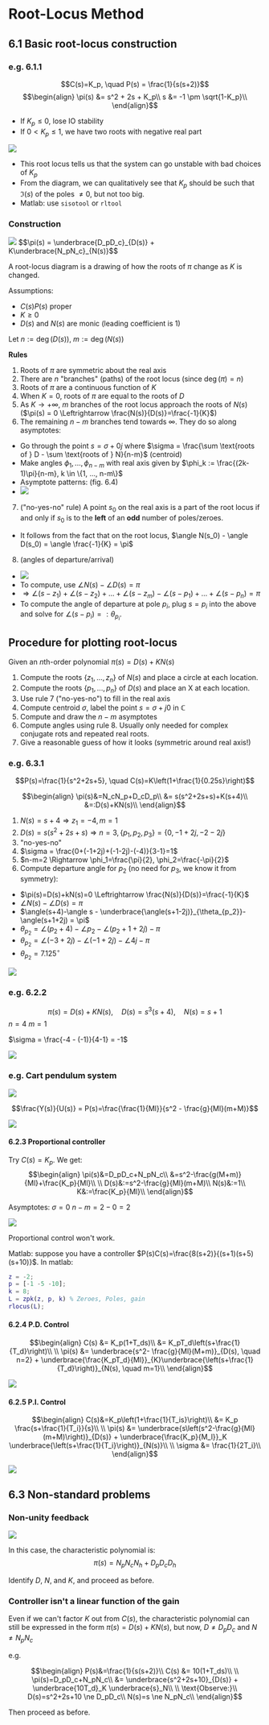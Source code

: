 # Root-Locus Method

## 6.1 Basic root-locus construction
### e.g. 6.1.1
$$C(s)=K_p, \quad P(s) = \frac{1}{s(s+2)}$$
$$\begin{align}
\pi(s) &= s^2 + 2s + K_p\\
s &= -1 \pm \sqrt{1-K_p}\\
\end{align}$$

- If $K_p \le 0$, lose IO stability
- If $0 \lt K_p \le 1$, we have two roots with negative real part

<img src="img/rootlocuseg1.png" />

- This root locus tells us that the system can go unstable with bad choices of $K_p$
- From the diagram, we can qualitatively see that $K_p$ should be such that $\Im(s)$ of the poles $\ne 0$, but not too big.
- Matlab: use `sisotool` or `rltool`

### Construction
<img src="img/basicrootlocus.png" />
$$\pi(s) = \underbrace{D_pD_c}_{D(s)} + K\underbrace{N_pN_c}_{N(s)}$$

A root-locus diagram is a drawing of how the roots of $\pi$ change as $K$ is changed.

Assumptions:
- $C(s)P(s)$ proper
- $K \ge 0$
- $D(s)$ and $N(s)$ are monic (leading coefficient is 1)

Let $n:=\deg(D(s))$, $m:=\deg(N(s))$

**Rules**
1. Roots of $\pi$ are symmetric about the real axis
2. There are $n$ "branches" (paths) of the root locus (since $\deg(\pi)=n$)
3. Roots of $\pi$ are a continuous function of $K$
4. When $K=0$, roots of $\pi$ are equal to the roots of $D$
5. As $K \rightarrow +\infty$, $m$ branches of the root locus approach the roots of $N(s)$ ($\pi(s) = 0 \Leftrightarrow \frac{N(s)}{D(s)}=\frac{-1}{K}$)
6. The remaining $n-m$ branches tend towards $\infty$. They do so along asymptotes:
  - Go through the point $s=\sigma + 0j$ where $\sigma = \frac{\sum \text{roots of } D - \sum \text{roots of } N}{n-m}$ (centroid)
  - Make angles $\phi_1, ...,\phi_{n-m}$ with real axis given by $\phi_k := \frac{(2k-1)\pi}{n-m}, k \in \{1, ..., n-m\}$
  - Asymptote patterns: (fig. 6.4)
  - <img src="img/rootlocussigmalocations.png" />
7. ("no-yes-no" rule) A point $s_0$ on the real axis is a part of the root locus if and only if $s_0$ is to the **left** of an **odd** number of poles/zeroes.
  - It follows from the fact that on the root locus, $\angle N(s_0) - \angle D(s_0) = \angle \frac{-1}{K} = \pi$
8. (angles of departure/arrival)
  - <img src="img/departurearrival.png" />
  - To compute, use $\angle N(s) - \angle D(s) = \pi$
  - $\Rightarrow \angle (s-z_1) + \angle (s-z_2) + ... + \angle(s - z_m) - \angle (s-p_1) + ... + \angle (s-p_n) = \pi$
  - To compute the angle of departure at pole $p_i$, plug $s=p_i$ into the above and solve for $\angle (s-p_i) =: \theta_{p_i}$.

## Procedure for plotting root-locus
Given an $n$th-order polynomial $\pi(s)=D(s)+KN(s)$
1. Compute the roots $\{z_1, ..., z_n\}$ of $N(s)$ and place a circle at each location.
2. Compute the roots $\{p_1, ..., p_n\}$ of $D(s)$ and place an X at each location.
3. Use rule 7 ("no-yes-no") to fill in the real axis
4. Compute centroid $\sigma$, label the point $s=\sigma +j0$ in $\mathbb{C}$
5. Compute and draw the $n-m$ asymptotes
6. Compute angles using rule 8. Usually only needed for complex conjugate rots and repeated real roots.
7. Give a reasonable guess of how it looks (symmetric around real axis!)

### e.g. 6.3.1
$$P(s)=\frac{1}{s^2+2s+5}, \quad C(s)=K\left(1+\frac{1}{0.25s}\right)$$

$$\begin{align}
\pi(s)&=N_cN_p+D_cD_p\\
&= s(s^2+2s+s)+K(s+4)\\
&=:D(s)+KN(s)\\
\end{align}$$

1. $N(s)=s+4 \Rightarrow z_1=-4, m=1$
2. $D(s)=s(s^2+2s+s) \Rightarrow n=3, \{p_1, p_2, p_3\}=\{0, -1+2j, -2-2j\}$
3. "no-yes-no"
4. $\sigma = \frac{0+(-1+2j)+(-1-2j)-(-4)}{3-1}=1$
5. $n-m=2 \Rightarrow \phi_1=\frac{\pi}{2}, \phi_2=\frac{-\pi}{2}$
6. Compute departure angle for $p_2$ (no need for $p_3$, we know it from symmetry):
  - $\pi(s)=D(s)+kN(s)=0 \Leftrightarrow \frac{N(s)}{D(s)}=\frac{-1}{K}$
  - $\angle N(s) - \angle D(s) = \pi$
  - $\angle(s+4)-\angle s - \underbrace{\angle(s+1-2j)}_{\theta_{p_2}}-\angle(s+1+2j) = \pi$
  - $\theta_{p_2} = \angle (p_2+4) - \angle p_2 - \angle (p_2 + 1 + 2j) - \pi$
  - $\theta_{p_2} = \angle(-3+2j)-\angle(-1+2j)-\angle 4j - \pi$
  - $\theta_{p_2} = 7.125^\circ$

<img src="img/eg621.png" />

### e.g. 6.2.2
$$\pi(s)=D(s)+KN(s), \quad D(s)=s^3(s+4), \quad N(s)=s+1$$
$n=4$
$m=1$

$\sigma = \frac{-4 - (-1)}{4-1} = -1$

<img src="img/eg622.png" />

### e.g. Cart pendulum system

<img src="img/rootlocuspendulum.png" />

$$\frac{Y(s)}{U(s)} = P(s)=\frac{\frac{1}{Ml}}{s^2 - \frac{g}{Ml}(m+M)}$$

<img src="img/pendulumblock.png" />

#### 6.2.3 Proportional controller
Try $C(s)=K_p$. We get:
$$\begin{align}
\pi(s)&=D_pD_c+N_pN_c\\
&=s^2-\frac{g(M+m)}{Ml}+\frac{K_p}{Ml}\\
\\
D(s)&:=s^2-\frac{g}{Ml}(m+M)\\
N(s)&:=1\\
K&:=\frac{K_p}{Ml}\\
\end{align}$$

Asymptotes: $\sigma = 0$
$n-m=2-0=2$

<img src="img/pendulumproportional.png" />

Proportional control won't work.

Matlab: suppose you have a controller $P(s)C(s)=\frac{8(s+2)}{(s+1)(s+5)(s+10)}$. In matlab:

```matlab
z = -2;
p = [-1 -5 -10];
k = 8;
L = zpk(z, p, k) % Zeroes, Poles, gain
rlocus(L);
```

#### 6.2.4 P.D. Control
$$\begin{align}
C(s) &= K_p(1+T_ds)\\
&= K_pT_d\left(s+\frac{1}{T_d}\right)\\
\\
\pi(s) &= \underbrace{s^2- \frac{g}{Ml}(M+m)}_{D(s), \quad n=2} + \underbrace{\frac{K_pT_d}{Ml}}_{K}\underbrace{\left(s+\frac{1}{T_d}\right)}_{N(s), \quad m=1}\\
\end{align}$$

<img src="img/pendulumpd.png" />

#### 6.2.5 P.I. Control
$$\begin{align}
C(s)&=K_p\left(1+\frac{1}{T_is}\right)\\
&= K_p \frac{s+\frac{1}{T_i}}{s}\\
\\
\pi(s) &= \underbrace{s\left(s^2-\frac{g}{Ml}(m+M)\right)}_{D(s)} + \underbrace{\frac{K_p}{M_l}}_K \underbrace{\left(s+\frac{1}{T_i}\right)}_{N(s)}\\
\\
\sigma &= \frac{1}{2T_i}\\
\end{align}$$

<img src="img/pendulumpi.png" />

## 6.3 Non-standard problems

### Non-unity feedback
<img src="img/nonunityfeedback.png" />

In this case, the characteristic polynomial is:
$$\pi(s)=N_pN_cN_h + D_pD_cD_h$$

Identify $D$, $N$, and $K$, and proceed as before.

### Controller isn't a linear function of the gain
Even if we can't factor $K$ out from $C(s)$, the characteristic polynomial can still be expressed in the form $\pi(s)=D(s)+KN(s)$, but now, $D \ne D_pD_c$ and $N \ne N_pN_c$

e.g.

$$\begin{align}
P(s)&=\frac{1}{s(s+2)}\\
C(s) &= 10(1+T_ds)\\
\\
\pi(s)=D_pD_c+N_pN_c\\
&= \underbrace{s^2+2s+10}_{D(s)} + \underbrace{10T_d}_K \underbrace{s}_N\\
\\
\text{Observe:}\\
D(s)=s^2+2s+10 \ne D_pD_c\\
N(s)=s \ne N_pN_c\\
\end{align}$$

Then proceed as before.
